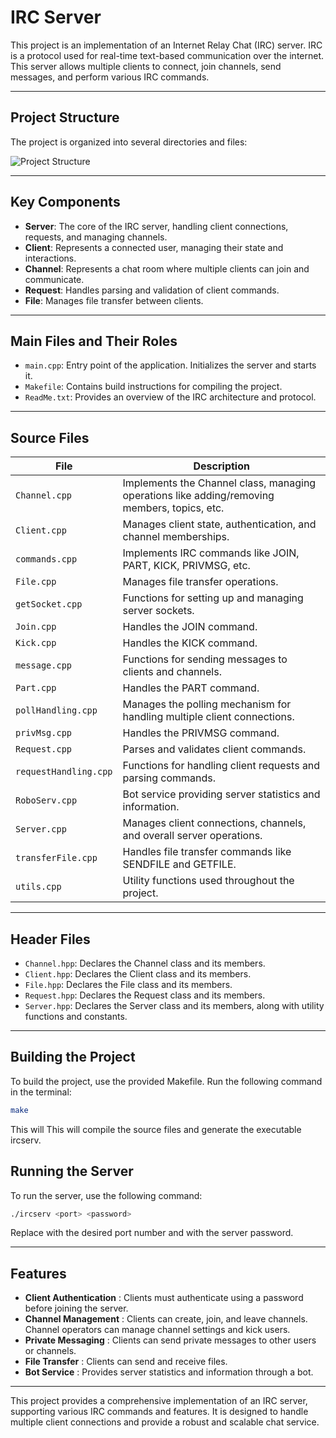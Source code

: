 # IRC Server

This project is an implementation of an Internet Relay Chat (IRC) server. IRC is a protocol used for real-time text-based communication over the internet. This server allows multiple clients to connect, join channels, send messages, and perform various IRC commands.

---

## Project Structure

The project is organized into several directories and files:

![Project Structure](path-to-your-image/project-structure.png)

---

## Key Components

- **Server**: The core of the IRC server, handling client connections, requests, and managing channels.
- **Client**: Represents a connected user, managing their state and interactions.
- **Channel**: Represents a chat room where multiple clients can join and communicate.
- **Request**: Handles parsing and validation of client commands.
- **File**: Manages file transfer between clients.

---

## Main Files and Their Roles

- `main.cpp`: Entry point of the application. Initializes the server and starts it.
- `Makefile`: Contains build instructions for compiling the project.
- `ReadMe.txt`: Provides an overview of the IRC architecture and protocol.

---

## Source Files

| File                | Description                                                                                   |
|---------------------|-----------------------------------------------------------------------------------------------|
| `Channel.cpp`       | Implements the Channel class, managing operations like adding/removing members, topics, etc. |
| `Client.cpp`        | Manages client state, authentication, and channel memberships.                               |
| `commands.cpp`      | Implements IRC commands like JOIN, PART, KICK, PRIVMSG, etc.                                 |
| `File.cpp`          | Manages file transfer operations.                                                            |
| `getSocket.cpp`     | Functions for setting up and managing server sockets.                                        |
| `Join.cpp`          | Handles the JOIN command.                                                                   |
| `Kick.cpp`          | Handles the KICK command.                                                                   |
| `message.cpp`       | Functions for sending messages to clients and channels.                                      |
| `Part.cpp`          | Handles the PART command.                                                                   |
| `pollHandling.cpp`  | Manages the polling mechanism for handling multiple client connections.                      |
| `privMsg.cpp`       | Handles the PRIVMSG command.                                                                |
| `Request.cpp`       | Parses and validates client commands.                                                       |
| `requestHandling.cpp`| Functions for handling client requests and parsing commands.                                |
| `RoboServ.cpp`      | Bot service providing server statistics and information.                                     |
| `Server.cpp`        | Manages client connections, channels, and overall server operations.                        |
| `transferFile.cpp`  | Handles file transfer commands like SENDFILE and GETFILE.                                    |
| `utils.cpp`         | Utility functions used throughout the project.                                               |

---

## Header Files

- `Channel.hpp`: Declares the Channel class and its members.
- `Client.hpp`: Declares the Client class and its members.
- `File.hpp`: Declares the File class and its members.
- `Request.hpp`: Declares the Request class and its members.
- `Server.hpp`: Declares the Server class and its members, along with utility functions and constants.

---

## Building the Project

To build the project, use the provided Makefile. Run the following command in the terminal:

```bash
make
```
This will This will compile the source files and generate the executable ircserv.

## Running the Server

To run the server, use the following command:

```bash
./ircserv <port> <password>
```

Replace <port> with the desired port number and <password> with the server password.

---

## Features

- **Client Authentication** : Clients must authenticate using a password before joining the server.
- **Channel Management** : Clients can create, join, and leave channels. Channel operators can manage channel settings and kick users.
- **Private Messaging** : Clients can send private messages to other users or channels.
- **File Transfer** : Clients can send and receive files.
- **Bot Service** : Provides server statistics and information through a bot.

---

This project provides a comprehensive implementation of an IRC server, supporting various IRC commands and features. It is designed to handle multiple client connections and provide a robust and scalable chat service.
